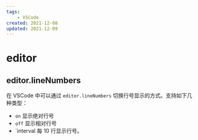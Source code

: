 ```yaml
---
tags: 
    - VSCode
created: 2021-12-08
updated: 2021-12-09
---
```



# editor

## editor.lineNumbers

在 VSCode 中可以通过 `editor.lineNumbers` 切换行号显示的方式。支持如下几种类型：
-  `on` 显示绝对行号
-  `off` 显示相对行号
-  `interval 每 10 行显示行号。
